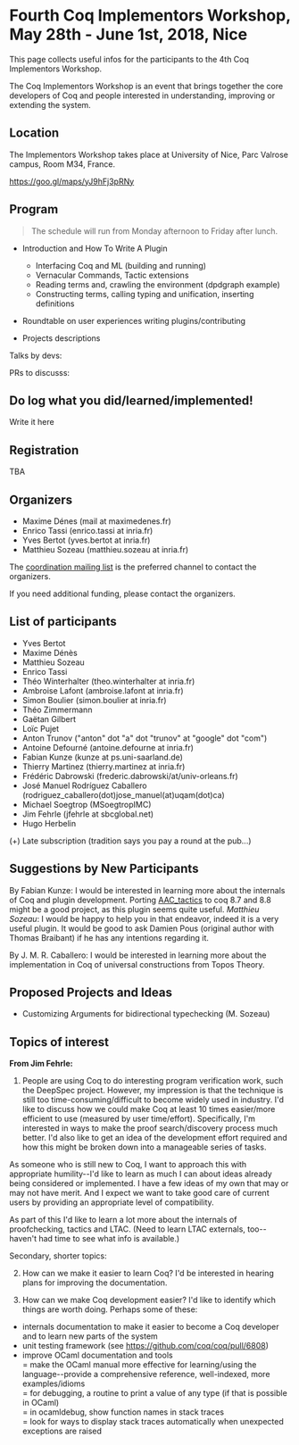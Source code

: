 Fourth Coq Implementors Workshop, May 28th - June 1st, 2018, Nice
============================================================================

This page collects useful infos for the participants to the 4th Coq Implementors Workshop.

The Coq Implementors Workshop is an event that brings together the core developers of Coq and people interested in understanding, improving or extending the system.

Location
--------

The Implementors Workshop takes place at University of Nice, Parc Valrose campus, Room M34, France.

https://goo.gl/maps/yJ9hFj3pRNy

Program
-------

> The schedule will run from Monday afternoon to Friday after lunch.

- Introduction and How To Write A Plugin
  - Interfacing Coq and ML (building and running)
  - Vernacular Commands, Tactic extensions
  - Reading terms and, crawling the environment (dpdgraph example)
  - Constructing terms, calling typing and unification, inserting definitions

- Roundtable on user experiences writing plugins/contributing
- Projects descriptions

Talks by devs:

PRs to discusss:


Do log what you did/learned/implemented!
---------------------------------------

Write it here

Registration
------------

TBA

Organizers
----------

-   Maxime Dénes (mail at maximedenes.fr)
-   Enrico Tassi (enrico.tassi at inria.fr)
-   Yves Bertot (yves.bertot at inria.fr)
-   Matthieu Sozeau (matthieu.sozeau at inria.fr)

The [coordination mailing list](https://sympa.inria.fr/sympa/info/coq-implementors-workshop) is the preferred channel to contact the organizers.

If you need additional funding, please contact the organizers.

List of participants
--------------------

-   Yves Bertot
-   Maxime Dénès
-   Matthieu Sozeau
-   Enrico Tassi
-   Théo Winterhalter (theo.winterhalter at inria.fr)
-   Ambroise Lafont (ambroise.lafont at inria.fr)
-   Simon Boulier (simon.boulier at inria.fr)
-   Théo Zimmermann
-   Gaëtan Gilbert
-   Loïc Pujet
-   Anton Trunov ("anton" dot "a" dot "trunov" at "google" dot "com") 
-   Antoine Defourné (antoine.defourne at inria.fr)
-   Fabian Kunze (kunze at ps.uni-saarland.de)
-   Thierry Martinez (thierry.martinez at inria.fr)
-   Frédéric Dabrowski (frederic.dabrowski/at/univ-orleans.fr)
-   José Manuel Rodríguez Caballero (rodriguez_caballero(dot)jose_manuel(at)uqam(dot)ca)
-   Michael Soegtrop (MSoegtropIMC)
-   Jim Fehrle (jfehrle at sbcglobal.net)
-   Hugo Herbelin

<!--- Leave this line alone -->
(+) Late subscription (tradition says you pay a round at the pub...)

Suggestions by New Participants
-------------------------------
By Fabian Kunze: I would be interested in learning more about the internals of Coq and plugin development. Porting [AAC_tactics](https://github.com/coq-contribs/aac-tactics) to coq 8.7 and 8.8 might be a good project, as this plugin seems quite useful. *Matthieu Sozeau*: I would be happy to help you in that endeavor, indeed it is a very useful plugin. It would be good to ask Damien Pous (original author with Thomas Braibant) if he has any intentions regarding it.

By J. M. R. Caballero: I would be interested in learning more about the implementation in Coq of universal constructions from Topos Theory.


Proposed Projects and Ideas
---------------------------

- Customizing Arguments for bidirectional typechecking (M. Sozeau)

Topics of interest
------------------

**From Jim Fehrle:**
1. People are using Coq to do interesting program verification work, such the DeepSpec project.  However, my impression is that the technique is still too time-consuming/difficult to become widely used in industry.  I'd like to discuss how we could make Coq at least 10 times easier/more efficient to use (measured by user time/effort).  Specifically, I'm interested in ways to make the proof search/discovery process much better.  I'd also like to get an idea of the development effort required and how this might be broken down into a manageable series of tasks.

As someone who is still new to Coq, I want to approach this with appropriate humility--I'd like to learn as much I can about ideas already being considered or implemented.  I have a few ideas of my own that may or may not have merit.  And I expect we want to take good care of current users by providing an appropriate level of compatibility.

As part of this I'd like to learn a lot more about the internals of proofchecking, tactics and LTAC.  (Need to learn LTAC externals, too--haven't had time to see what info is available.)

Secondary, shorter topics:

2. How can we make it easier to learn Coq?  I'd be interested in hearing plans for improving the documentation.

3. How can we make Coq development easier?  I'd like to identify which things are worth doing.  Perhaps some of these:
- internals documentation to make it easier to become a Coq developer and to learn new parts of the system
- unit testing framework (see https://github.com/coq/coq/pull/6808)
- improve OCaml documentation and tools  
= make the OCaml manual more effective for learning/using the language--provide a comprehensive reference, well-indexed, more examples/idioms  
= for debugging, a routine to print a value of any type (if that is possible in OCaml)  
= in ocamldebug, show function names in stack traces  
= look for ways to display stack traces automatically when unexpected exceptions are raised

